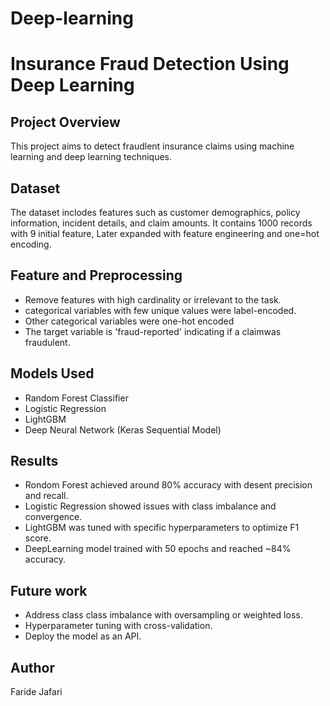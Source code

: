 # Deep-learning

# Insurance Fraud Detection Using Deep Learning

## Project Overview
This project aims to detect fraudlent insurance claims using machine learning and deep learning techniques. 

## Dataset
The  dataset inclodes features such as customer demographics, policy information, incident details, and claim amounts. It contains 1000 records with 9 initial feature, Later expanded with feature engineering and one=hot encoding.

## Feature and Preprocessing
- Remove features with high cardinality or irrelevant to the task.
- categorical variables with few unique values were label-encoded.
- Other categorical variables were one-hot encoded
- The target variable is 'fraud-reported' indicating if a claimwas fraudulent.

## Models Used
- Random Forest Classifier
- Logistic Regression
- LightGBM
- Deep Neural Network (Keras Sequential Model)

## Results 
- Rondom Forest achieved around 80% accuracy with desent precision and recall.
- Logistic Regression showed issues with class imbalance and convergence.
- LightGBM was tuned with specific hyperparameters to optimize F1 score.
- DeepLearning model trained with 50 epochs and reached ~84% accuracy.

## Future work 
- Address class class imbalance with oversampling or weighted loss.
- Hyperparameter tuning with cross-validation.
- Deploy the model as an API.

## Author
Faride Jafari





